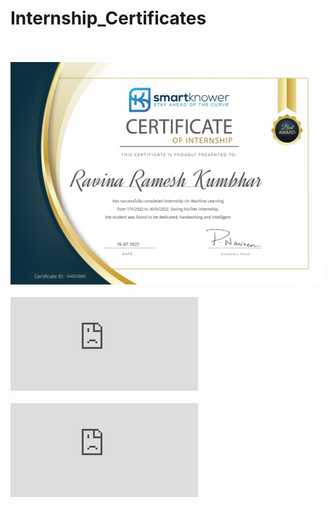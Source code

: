 # Internship_Certificates


<br/><br/>
![Machine Learning Internship at SMARTKNOWER](https://github.com/Ravinark23/Internship_Certificates/blob/main/Smartknower%20Internship%20Certificate.jpg)
<br/><br/>
![Android Application Development Internship at OPRA](https://github.com/Ravinark23/Internship_Certificates/blob/main/Opra%20Internship%20Certificate.pdf)
<br/><br/>
![Android Application and Games Development Internship at Golden Bird Education](https://github.com/Ravinark23/Internship_Certificates/blob/main/Golden%20Bird%20Education%20Internship%20Certificate.pdf)
<br/><br/>

